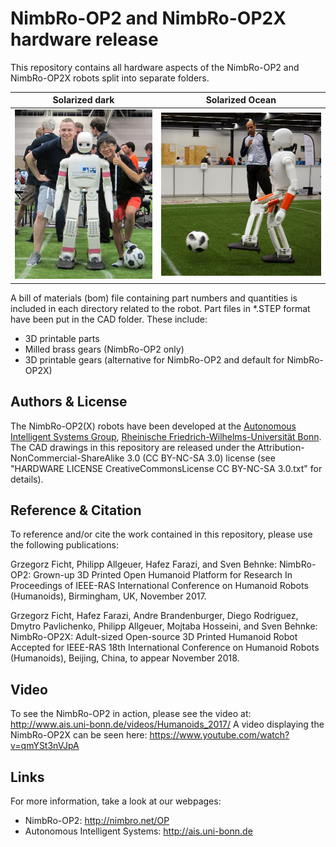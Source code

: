 NimbRo-OP2 and NimbRo-OP2X hardware release
===========================

This repository contains all hardware aspects of the NimbRo-OP2 and NimbRo-OP2X robots split into separate folders.

Solarized dark             |  Solarized Ocean
:-------------------------:|:-------------------------:
![NimbRo-OP2](NOP2_Grzegorz.jpg?raw=true "NimbRo-OP2") | ![NimbRo-OP2](NOP2X_Kicking.jpg?raw=true "NimbRo-OP2X")

A bill of materials (bom) file containing part numbers and quantities is included in each directory related to the robot.
Part files in *.STEP format have been put in the CAD folder. 
These include:
* 3D printable parts
* Milled brass gears (NimbRo-OP2 only)
* 3D printable gears (alternative for NimbRo-OP2 and default for NimbRo-OP2X)

Authors & License
-----------------

The NimbRo-OP2(X) robots have been developed at the [Autonomous Intelligent Systems Group](http://ais.uni-bonn.de),
[Rheinische Friedrich-Wilhelms-Universität Bonn](http://www.uni-bonn.de). 
The CAD drawings in this repository are released under the Attribution-NonCommercial-ShareAlike 3.0 (CC BY-NC-SA 3.0) license 
(see "HARDWARE LICENSE CreativeCommonsLicense CC BY-NC-SA 3.0.txt" for details).

Reference & Citation
--------------------

To reference and/or cite the work contained in this repository, please use the following publications:

Grzegorz Ficht, Philipp Allgeuer, Hafez Farazi, and Sven Behnke:
NimbRo-OP2: Grown-up 3D Printed Open Humanoid Platform for Research
In Proceedings of IEEE-RAS International Conference on Humanoid Robots (Humanoids), Birmingham, UK, November 2017.

Grzegorz Ficht, Hafez Farazi, Andre Brandenburger, Diego Rodriguez, Dmytro Pavlichenko, Philipp Allgeuer, Mojtaba Hosseini, and Sven Behnke:
NimbRo-OP2X: Adult-sized Open-source 3D Printed Humanoid Robot
Accepted for IEEE-RAS 18th International Conference on Humanoid Robots (Humanoids), Beijing, China, to appear November 2018. 

Video
-----

To see the NimbRo-OP2 in action, please see the video at:
http://www.ais.uni-bonn.de/videos/Humanoids_2017/
A video displaying the NimbRo-OP2X can be seen here:
https://www.youtube.com/watch?v=qmYSt3nVJpA

Links
-----

For more information, take a look at our webpages:

* NimbRo-OP2: http://nimbro.net/OP
* Autonomous Intelligent Systems: http://ais.uni-bonn.de
